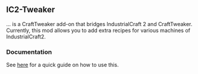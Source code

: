 ## IC2-Tweaker

... is a CraftTweaker add-on that bridges IndustrialCraft 2 and CraftTweaker.
Currently, this mod allows you to add extra recipes for various machines of IndustrialCraft2.

### Documentation

See [here](doc/README.md) for a quick guide on how to use this.
